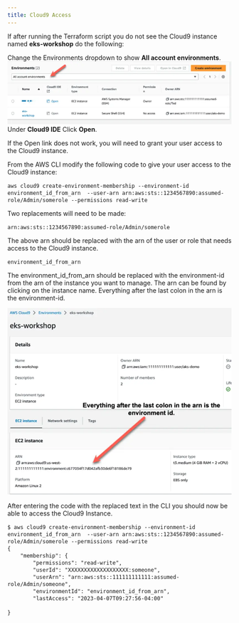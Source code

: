 ```yaml
---
title: Cloud9 Access
---
```


If after running the Terraform script you do not see the Cloud9 instance named **eks-workshop** do the following:

Change the Environments dropdown to show **All account environments**.
![Change the Environments dropdown to show **All account environments**](./assets/cloud9-environments.webp)
Under **Cloud9 IDE** Click **Open**.

If the Open link does not work, you will need to grant your user access to the Cloud9 instance.

From the AWS CLI modify the following code to give your user access to the Cloud9 instance:

```shell
aws cloud9 create-environment-membership --environment-id environment_id_from_arn  --user-arn arn:aws:sts::1234567890:assumed-role/Admin/somerole --permissions read-write
```

Two replacements will need to be made:

```text
arn:aws:sts::1234567890:assumed-role/Admin/somerole
```

The above arn should be replaced with the arn of the user or role that needs access to the Cloud9 instance.

```text
environment_id_from_arn
```

The environment_id_from_arn should be replaced with the environment-id from the arn of the instance you want to manage. The arn can be found by clicking on the instance name. Everything after the last colon in the arn is the environment-id.

![cloud9-arn](./assets/cloud9-arn.webp)

After entering the code with the replaced text in the CLI you should now be able to access the Cloud9 Instance.

```shell
$ aws cloud9 create-environment-membership --environment-id environment_id_from_arn  --user-arn arn:aws:sts::1234567890:assumed-role/Admin/somerole --permissions read-write
{
    "membership": {
        "permissions": "read-write",
        "userId": "XXXXXXXXXXXXXXXXXXX:someone",
        "userArn": "arn:aws:sts::111111111111:assumed-role/Admin/someone",
        "environmentId": "environment_id_from_arn",
        "lastAccess": "2023-04-07T09:27:56-04:00"

}
```
